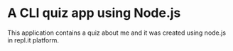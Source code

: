 # A CLI quiz app using Node.js

This application contains a quiz about me and it was created using node.js in repl.it platform.